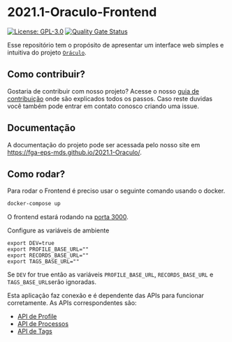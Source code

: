 # 2021.1-Oraculo-Frontend

[![License: GPL-3.0](https://img.shields.io/badge/License-MIT-blue.svg)](https://opensource.org/licenses/mit)
[![Quality Gate Status](https://sonarcloud.io/api/project_badges/measure?project=fga-eps-mds_2021-1-PC-GO-Frontend&metric=alert_status)](https://sonarcloud.io/dashboard?id=fga-eps-mds_2021-1-PC-GO-Frontend)

Esse repositório tem o propósito de apresentar um interface web simples e intuitiva do projeto [`Oráculo`](https://github.com/fga-eps-mds/2021.1-Oraculo).

## Como contribuir?

Gostaria de contribuir com nosso projeto? Acesse o nosso [guia de contribuição](https://fga-eps-mds.github.io/2021.1-Oraculo/CONTRIBUTING/) onde são explicados todos os passos.
Caso reste duvidas você também pode entrar em contato conosco criando uma issue.

## Documentação

A documentação do projeto pode ser acessada pelo nosso site em https://fga-eps-mds.github.io/2021.1-Oraculo/.

## Como rodar?

Para rodar o Frontend é preciso usar o seguinte comando usando o docker.

```bash
docker-compose up
```

O frontend estará rodando na [porta 3000](http://localhost:3000).

Configure as variáveis de ambiente

```
export DEV=true
export PROFILE_BASE_URL=""
export RECORDS_BASE_URL=""
export TAGS_BASE_URL=""
```

Se `DEV` for true então as variáveis `PROFILE_BASE_URL`, `RECORDS_BASE_URL` e
`TAGS_BASE_URL`serão ignoradas.

Esta aplicação faz conexão e é dependente das APIs para funcionar corretamente. As APIs correspondentes são:

- [API de Profile](https://github.com/fga-eps-mds/2021.1-Oraculo-Profile)
- [API de Processos](https://github.com/fga-eps-mds/2021.1-Oraculo-Processos)
- [API de Tags](https://github.com/fga-eps-mds/2021.1-Oraculo-Tags)
